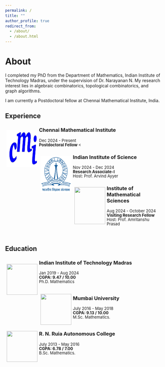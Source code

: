 ```yaml
---
permalink: /
title: ""
author_profile: true
redirect_from: 
  - /about/
  - /about.html
---
```


<meta name="google-site-verification" content="u_mNr2QwGTy9cj_pifv3uxncaZbClR5rk7RVQfACU64" />
<h1> About </h1>

I completed my PhD from the Department of Mathematics, Indian Institute of Technology Madras, under the supervision of Dr. Narayanan N. My research interest lies in algebraic combinatorics, topological combinatorics, and graph algorithms. 

I am currently a Postdoctoral fellow at Chennai Mathematical Institute, India.



<h2 id="research-experience">Experience</h2>

<p><img style="float: left; margin:15px 5px; min-width: 100px;" src="/images/cmi-logo-blue-large.png" width="100" height="120" /></p>
<h3 id="fudan-university">Chennai Mathematical Institute</h3>
<p style="line-height:1.0"> <font size="2"> Dec 2024 - Present<br /><strong> Postdoctoral Fellow  </strong><</font></p>


<p><img style="float: left; margin:15px 5px; min-width: 100px;" src="/images/iisc.png" width="100" height="120" /></p>
<h3 id="fudan-university">Indian Institute of Science</h3>
<p style="line-height:1.0"> <font size="2"> Nov 2024 - Dec 2024<br /><strong> Research Associate-I</strong><br /> Host: Prof. Arvind Ayyer<br /> </font></p>


<p><img style="float: left; margin:15px 5px" src="/images/imsc.png" width="100" height="120" /></p>
<h3 id="fudan-university">Institute of Mathematical Sciences</h3>
<p style="line-height:1.0"> <font size="2"> Aug 2024 - October 2024<br /><strong> Visiting Research Fellow  </strong><br /> Host: Prof. Amritanshu Prasad<br /> </font></p>

<br>

<h2 id="education">Education</h2>

<p><img style="float: left; margin:20px 5px" src="/images/iitmadras.png" width="100" height="100" /></p>
<h3 id="iitmadras">Indian Institute of Technology Madras</h3>
<p style="line-height:1.0"> <font size="2"> Jan 2019 - Aug 2024<br /><strong>CGPA: 9.47 / 10.00</strong><br />
 Ph.D. Mathematics <br /> <br /> </font></p>

<p><img style="float: left; margin:5px 5px" src="/images/mu.png" width="100" height="100" /></p>
<h3 id="mu">Mumbai University</h3>
<p style="line-height:1.0"> <font size="2"> July 2016 - May 2018<br /><strong>CGPA: 9.13 / 10.00</strong><br />
 M.Sc. Mathematics.<br /><br /></font></p>

<p><img style="float: left; margin:10px 5px" src="/images/ruia.png" width="100" height="100" /></p>
<h3 id="ruia">R. N. Ruia Autonomous College</h3>
<p style="line-height:1.0"> <font size="2"> July 2013 - May 2016<br /> <strong>CGPA: 6.78 / 7.00</strong><br />
 B.Sc. Mathematics.<br />  </font></p>






